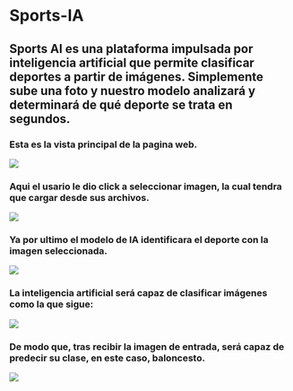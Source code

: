 # Sports-IA
## Sports AI es una plataforma impulsada por inteligencia artificial que permite clasificar deportes a partir de imágenes. Simplemente sube una foto y nuestro modelo analizará y determinará de qué deporte se trata en segundos.
### Esta es la vista principal de la pagina web.
![](https://github.com/Quetzal345/Sports-IA/blob/279a6949f4d7994f9b11c400ad03835787427e89/sports%20IA/IA1.png)
### Aqui el usario le dio click a seleccionar imagen, la cual tendra que cargar desde sus archivos.
![](https://github.com/Quetzal345/Sports-IA/blob/279a6949f4d7994f9b11c400ad03835787427e89/sports%20IA/ia2.png)
### Ya por ultimo el modelo de IA identificara el deporte con la imagen seleccionada.
![](https://github.com/Quetzal345/Sports-IA/blob/279a6949f4d7994f9b11c400ad03835787427e89/sports%20IA/Ia3.png)


### La inteligencia artificial será capaz de clasificar imágenes como la que sigue:
![](https://github.com/Quetzal345/Sports-IA/blob/279a6949f4d7994f9b11c400ad03835787427e89/sports%20IA/single_test/baloncesto.jpg)
### De modo que, tras recibir la imagen de entrada, será capaz de predecir su clase, en este caso, baloncesto.
![](https://github.com/Quetzal345/Sports-IA/blob/279a6949f4d7994f9b11c400ad03835787427e89/sports%20IA/prediccion.jpg)
